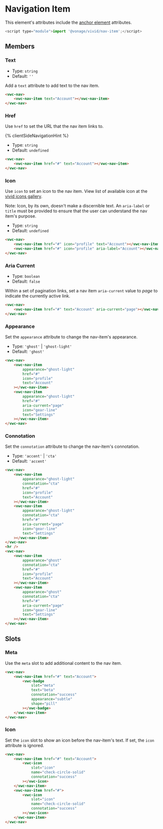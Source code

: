 # Navigation Item

This element's attributes include the [anchor element](https://developer.mozilla.org/en-US/docs/Web/HTML/Element/a) attributes.

```js
<script type="module">import '@vonage/vivid/nav-item';</script>
```

## Members

### Text

- Type: `string`
- Default: `''`

Add a `text` attribute to add text to the nav item.

```html preview
<vwc-nav>
	<vwc-nav-item text="Account"></vwc-nav-item>
</vwc-nav>
```

### Href

Use `href` to set the URL that the nav item links to.

{% clientSideNavigationHint %}

- Type: `string`
- Default: `undefined`

```html preview
<vwc-nav>
	<vwc-nav-item href="#" text="Account"></vwc-nav-item>
</vwc-nav>
```

### Icon

Use `icon` to set an icon to the nav item.
View list of available icon at the [vivid icons gallery](/icons/icons-gallery/).

Note: Icon, by its own, doesn't make a discernible text. An `aria-label` or `title` must be provided to ensure that the user can understand the nav item's purpose.

- Type: `string`
- Default: `undefined`

```html preview
<vwc-nav>
	<vwc-nav-item href="#" icon="profile" text="Account"></vwc-nav-item>
	<vwc-nav-item href="#" icon="profile" aria-label="Account"></vwc-nav-item>
</vwc-nav>
```

### Aria Current

- Type: `boolean`
- Default: `false`

Within a set of pagination links, set a nav item `aria-current` value to _page_ to indicate the currently active link.

```html preview
<vwc-nav>
	<vwc-nav-item href="#" text="Account" aria-current="page"></vwc-nav-item>
</vwc-nav>
```

### Appearance

Set the `appearance` attribute to change the nav-item's appearance.

- Type: `'ghost'` | `'ghost-light'`
- Default: `'ghost'`

```html preview
<vwc-nav>
	<vwc-nav-item
		appearance="ghost-light"
		href="#"
		icon="profile"
		text="Account"
	></vwc-nav-item>
	<vwc-nav-item
		appearance="ghost-light"
		href="#"
		aria-current="page"
		icon="gear-line"
		text="Settings"
	></vwc-nav-item>
</vwc-nav>
```

### Connotation

Set the `connotation` attribute to change the nav-item's connotation.

- Type: `'accent'` | `'cta'`
- Default: `'accent'`

```html preview
<vwc-nav>
	<vwc-nav-item
		appearance="ghost-light"
		connotation="cta"
		href="#"
		icon="profile"
		text="Account"
	></vwc-nav-item>
	<vwc-nav-item
		appearance="ghost-light"
		connotation="cta"
		href="#"
		aria-current="page"
		icon="gear-line"
		text="Settings"
	></vwc-nav-item>
</vwc-nav>
<hr />
<vwc-nav>
	<vwc-nav-item
		appearance="ghost"
		connotation="cta"
		href="#"
		icon="profile"
		text="Account"
	></vwc-nav-item>
	<vwc-nav-item
		appearance="ghost"
		connotation="cta"
		href="#"
		aria-current="page"
		icon="gear-line"
		text="Settings"
	></vwc-nav-item>
</vwc-nav>
```

## Slots

### Meta

Use the `meta` slot to add additional content to the nav item.

```html preview
<vwc-nav>
	<vwc-nav-item href="#" text="Account">
		<vwc-badge
			slot="meta"
			text="beta"
			connotation="success"
			appearance="subtle"
			shape="pill"
		></vwc-badge>
	</vwc-nav-item>
</vwc-nav>
```

### Icon

Set the `icon` slot to show an icon before the nav-item's text.
If set, the `icon` attribute is ignored.

```html preview
<vwc-nav>
	<vwc-nav-item href="#" text="Account">
		<vwc-icon
			slot="icon"
			name="check-circle-solid"
			connotation="success"
		></vwc-icon>
	</vwc-nav-item>
	<vwc-nav-item href="#">
		<vwc-icon
			slot="icon"
			name="check-circle-solid"
			connotation="success"
		></vwc-icon>
	</vwc-nav-item>
</vwc-nav>
```
